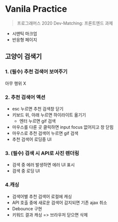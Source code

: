 # Vanila Practice
> 프로그래머스 2020 Dev-Matching: 프론트엔드 과제 

- 시맨틱 마크업
- 반응형 페이지 


## 고양이 검색기 

### 1. (필수) 추천 검색어 보여주기 
아무 행위 X

### 2. 추천 검색어 액션
- esc 누르면 추천 검색창 닫기
- 키보드 위, 아래 누르면 하이라이트 옮기기
    - 엔터 누르면 gif 검색
- 마우스를 다룬 곳 클릭하면 input focus 없어지고 창 닫힘
- 마우스로 추천 검색어 누르면 gif 검색 
- 추천 검색어 로딩중 UI 

### 3. (필수) 검색 시 API로 사진 렌더링 
- 검색 중 에러 발생하면 에러 UI 표시 
- 검색 중 로딩 UI 

### 4.캐싱 
- 검색어별 추천 검색어 로컬에 캐싱 
- API 호출 중에 새로운 검색어 감지되면 기존 ajax 취소 
- Debounce 구현
- 키워드 결과 캐싱 => 브라우저 닫으면 삭제 